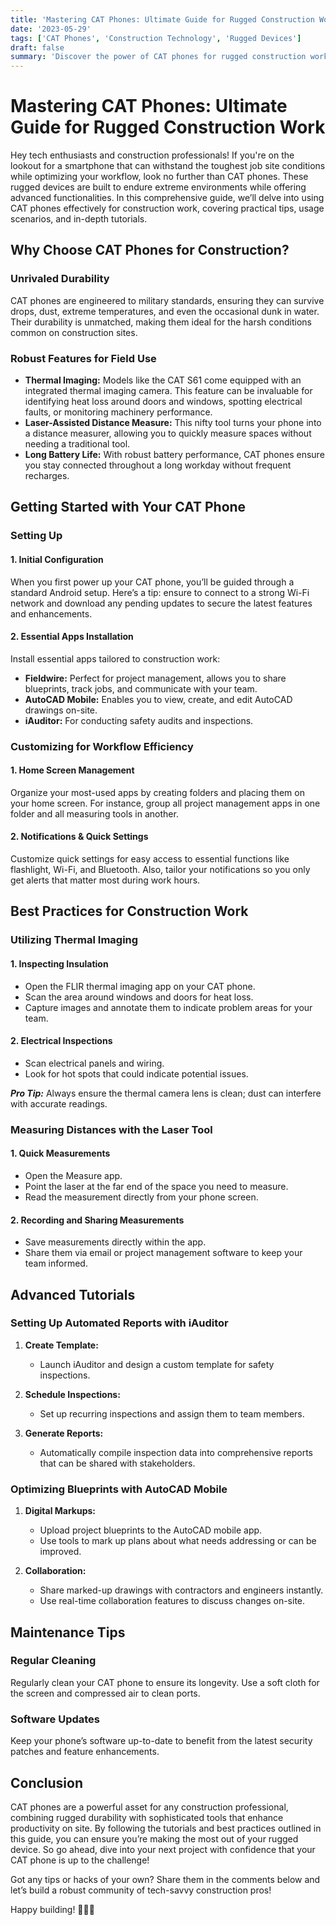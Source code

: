 ```yaml
---
title: 'Mastering CAT Phones: Ultimate Guide for Rugged Construction Work'
date: '2023-05-29'
tags: ['CAT Phones', 'Construction Technology', 'Rugged Devices']
draft: false
summary: 'Discover the power of CAT phones for rugged construction work. Learn best practices, tips, and in-depth tutorials to maximize their utility on site.'
---
```


# Mastering CAT Phones: Ultimate Guide for Rugged Construction Work

Hey tech enthusiasts and construction professionals! If you're on the lookout for a smartphone that can withstand the toughest job site conditions while optimizing your workflow, look no further than CAT phones. These rugged devices are built to endure extreme environments while offering advanced functionalities. In this comprehensive guide, we’ll delve into using CAT phones effectively for construction work, covering practical tips, usage scenarios, and in-depth tutorials.

## Why Choose CAT Phones for Construction?

### **Unrivaled Durability**

CAT phones are engineered to military standards, ensuring they can survive drops, dust, extreme temperatures, and even the occasional dunk in water. Their durability is unmatched, making them ideal for the harsh conditions common on construction sites.

### **Robust Features for Field Use**

- **Thermal Imaging:** Models like the CAT S61 come equipped with an integrated thermal imaging camera. This feature can be invaluable for identifying heat loss around doors and windows, spotting electrical faults, or monitoring machinery performance.
- **Laser-Assisted Distance Measure:** This nifty tool turns your phone into a distance measurer, allowing you to quickly measure spaces without needing a traditional tool.
- **Long Battery Life:** With robust battery performance, CAT phones ensure you stay connected throughout a long workday without frequent recharges.

## Getting Started with Your CAT Phone

### **Setting Up**

#### **1. Initial Configuration**

When you first power up your CAT phone, you’ll be guided through a standard Android setup. Here’s a tip: ensure to connect to a strong Wi-Fi network and download any pending updates to secure the latest features and enhancements.

#### **2. Essential Apps Installation**

Install essential apps tailored to construction work:
- **Fieldwire:** Perfect for project management, allows you to share blueprints, track jobs, and communicate with your team.
- **AutoCAD Mobile:** Enables you to view, create, and edit AutoCAD drawings on-site.
- **iAuditor:** For conducting safety audits and inspections.

### **Customizing for Workflow Efficiency**

#### **1. Home Screen Management**

Organize your most-used apps by creating folders and placing them on your home screen. For instance, group all project management apps in one folder and all measuring tools in another.

#### **2. Notifications & Quick Settings**

Customize quick settings for easy access to essential functions like flashlight, Wi-Fi, and Bluetooth. Also, tailor your notifications so you only get alerts that matter most during work hours.

## Best Practices for Construction Work

### **Utilizing Thermal Imaging**

#### **1. Inspecting Insulation**
- Open the FLIR thermal imaging app on your CAT phone.
- Scan the area around windows and doors for heat loss.
- Capture images and annotate them to indicate problem areas for your team.

#### **2. Electrical Inspections**
- Scan electrical panels and wiring.
- Look for hot spots that could indicate potential issues.
  
***Pro Tip:*** Always ensure the thermal camera lens is clean; dust can interfere with accurate readings.

### **Measuring Distances with the Laser Tool**

#### **1. Quick Measurements**
- Open the Measure app.
- Point the laser at the far end of the space you need to measure.
- Read the measurement directly from your phone screen.

#### **2. Recording and Sharing Measurements**
- Save measurements directly within the app.
- Share them via email or project management software to keep your team informed.

## Advanced Tutorials

### **Setting Up Automated Reports with iAuditor**

1. **Create Template:**
   - Launch iAuditor and design a custom template for safety inspections.
   
2. **Schedule Inspections:**
   - Set up recurring inspections and assign them to team members.
   
3. **Generate Reports:**
   - Automatically compile inspection data into comprehensive reports that can be shared with stakeholders.

### **Optimizing Blueprints with AutoCAD Mobile**

1. **Digital Markups:**
   - Upload project blueprints to the AutoCAD mobile app.
   - Use tools to mark up plans about what needs addressing or can be improved.
   
2. **Collaboration:**
   - Share marked-up drawings with contractors and engineers instantly.
   - Use real-time collaboration features to discuss changes on-site.

## Maintenance Tips

### **Regular Cleaning**

Regularly clean your CAT phone to ensure its longevity. Use a soft cloth for the screen and compressed air to clean ports.

### **Software Updates**

Keep your phone’s software up-to-date to benefit from the latest security patches and feature enhancements.

## Conclusion

CAT phones are a powerful asset for any construction professional, combining rugged durability with sophisticated tools that enhance productivity on site. By following the tutorials and best practices outlined in this guide, you can ensure you’re making the most out of your rugged device. So go ahead, dive into your next project with confidence that your CAT phone is up to the challenge!

Got any tips or hacks of your own? Share them in the comments below and let’s build a robust community of tech-savvy construction pros!

Happy building! 🚀🔧📱